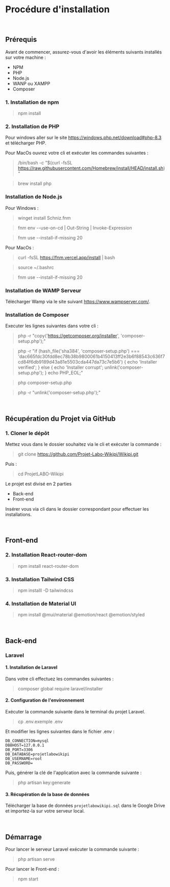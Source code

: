 # Procédure d'installation

<br>

## Prérequis

Avant de commencer, assurez-vous d'avoir les éléments suivants installés sur votre machine :

- NPM
- PHP
- Node.js
- WANP ou XAMPP
- Composer

### 1. Installation de npm

> npm install

### 2. Installation de PHP

Pour windows aller sur le site https://windows.php.net/download#php-8.3 et télécharger PHP.

Pour MacOs ouvrez votre cli et exécuter les commandes suivantes :

> /bin/bash -c "$(curl -fsSL https://raw.githubusercontent.com/Homebrew/install/HEAD/install.sh)"

> brew install php

### Installation de Node.js

Pour Windows :

> winget install Schniz.fnm

> fnm env --use-on-cd | Out-String | Invoke-Expression

> fnm use --install-if-missing 20

Pour MacOs :

> curl -fsSL https://fnm.vercel.app/install | bash

> source ~/.bashrc

> fnm use --install-if-missing 20

### Installation de WAMP Serveur

Télécharger Wamp via le site suivant https://www.wampserver.com/.

### Installation de Composer

Executer les lignes suivantes dans votre cli :

> php -r "copy('https://getcomposer.org/installer', 'composer-setup.php');"

> php -r "if (hash_file('sha384', 'composer-setup.php') === 'dac665fdc30fdd8ec78b38b9800061b4150413ff2e3b6f88543c636f7cd84f6db9189d43a81e5503cda447da73c7e5b6') { echo 'Installer verified'; } else { echo 'Installer corrupt'; unlink('composer-setup.php'); } echo PHP_EOL;"

> php composer-setup.php

> php -r "unlink('composer-setup.php');"

<br>

## Récupération du Projet via GitHub

### 1. Cloner le dépôt

Mettez vous dans le dossier souhaitez via le cli et exécuter la commande :

> git clone https://github.com/Projet-Labo-Wikipi/Wikipi.git

Puis :

> cd ProjetLABO-Wikipi

Le projet est divisé en 2 parties 
- Back-end
- Front-end

Insérer vous via cli dans le dossier correspondant pour effectuer les installations.

<br>

## Front-end

### 2. Installation React-router-dom

> npm install react-router-dom

### 3. Installation Tailwind CSS

> npm installl -D tailwindcss

### 4. Installation de Material UI

> npm install @mui/material @emotion/react @emotion/styled

<br>

## Back-end

### Laravel

#### 1. Installation de Laravel

Dans votre cli effectuez les commandes suivantes :

> composer global require laravel/installer

#### 2. Configuration de l'environnement

Exécuter la commande suivante dans le terminal du projet Laravel.

> cp .env.exemple .env

Et modifier les lignes suivantes dans le fichier .env :

```
DB_CONNECTION=mysql
DB8HOST=127.0.0.1
DB_PORT=3306
DB_DATABASE=projetlabowikipi
DB_USERNAME=root
DB_PASSWORD=
```

Puis, générer la clé de l'application avec la commande suivante :

> php artisan key:generate

#### 3. Récupération de la base de données

Télécharger la base de données `projetlabowikipi.sql` dans le Google Drive et importez-la sur votre serveur local.

<br>

## Démarrage

Pour lancer le serveur Laravel exécuter la commande suivante :

> php artisan serve

Pour lancer le Front-end :

> npm start